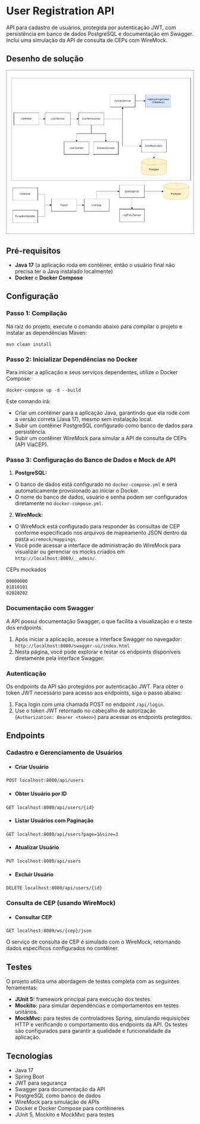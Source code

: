# User Registration API

API para cadastro de usuários, protegida por autenticação JWT, com persistência em banco de dados PostgreSQL e documentação em Swagger. Inclui uma simulação da API de consulta de CEPs com WireMock.

## Desenho de solução

![](./docs/arquitetura.png)

## Pré-requisitos

* **Java 17** (a aplicação roda em contêiner, então o usuário final não precisa ter o Java instalado localmente)
* **Docker** e **Docker Compose**

## Configuração

### Passo 1: Compilação

Na raiz do projeto, execute o comando abaixo para compilar o projeto e instalar as dependências Maven:

````
mvn clean install
````

### Passo 2: Inicializar Dependências no Docker

Para iniciar a aplicação e seus serviços dependentes, utilize o Docker Compose:

````
docker-compose up -d --build
````
Este comando irá:

* Criar um contêiner para a aplicação Java, garantindo que ela rode com a versão correta (Java 17), mesmo sem instalação local.
* Subir um contêiner PostgreSQL configurado como banco de dados para persistência.
* Subir um contêiner WireMock para simular a API de consulta de CEPs (API ViaCEP).

### Passo 3: Configuração do Banco de Dados e Mock de API

1. **PostgreSQL:**
* O banco de dados está configurado no ```docker-compose.yml``` e será automaticamente provisionado ao iniciar o Docker.
* O nome do banco de dados, usuário e senha podem ser configurados diretamente no ```docker-compose.yml```.

2. **WireMock:**
* O WireMock está configurado para responder às consultas de CEP conforme especificado nos arquivos de mapeamento JSON dentro da pasta ```wiremock/mappings```.
* Você pode acessar a interface de administração do WireMock para visualizar ou gerenciar os mocks criados em ```http://localhost:8089/__admin/```.

CEPs mockados
````
00000000
01010101
02020202
````

### Documentação com Swagger

A API possui documentação Swagger, o que facilita a visualização e o teste dos endpoints.

1. Após iniciar a aplicação, acesse a interface Swagger no navegador:
```http://localhost:8080/swagger-ui/index.html```
2. Nesta página, você pode explorar e testar os endpoints disponíveis diretamente pela interface Swagger.

### Autenticação

Os endpoints da API são protegidos por autenticação JWT. Para obter o token JWT necessário para acesso aos endpoints, siga o passo abaixo:

1. Faça login com uma chamada POST no endpoint ```/api/login```.
2. Use o token JWT retornado no cabeçalho de autorização (```Authorization: Bearer <token>```) para acessar os endpoints protegidos.

## Endpoints

### Cadastro e Gerenciamento de Usuários
* #### Criar Usuário
```POST localhost:8080/api/users```

* #### Obter Usuário por ID
```GET localhost:8080/api/users/{id}```

* #### Listar Usuários com Paginação
```GET localhost:8080/api/users?page=1&size=3```

* #### Atualizar Usuário
```PUT localhost:8080/api/users```

* #### Excluir Usuário
```DELETE localhost:8080/api/users/{id}```

### Consulta de CEP (usando WireMock)
* #### Consultar CEP
```GET localhost:8089/ws/{cep}/json```

O serviço de consulta de CEP é simulado com o WireMock, retornando dados específicos configurados no contêiner.

## Testes
O projeto utiliza uma abordagem de testes completa com as seguintes ferramentas:

* **JUnit 5:** framework principal para execução dos testes.
* **Mockito:** para simular dependências e comportamentos em testes unitários.
* **MockMvc:** para testes de controladores Spring, simulando requisições HTTP e verificando o comportamento dos endpoints da API.
Os testes são configurados para garantir a qualidade e funcionalidade da aplicação.

## Tecnologias
* Java 17
* Spring Boot
* JWT para segurança
* Swagger para documentação da API
* PostgreSQL como banco de dados
* WireMock para simulação de APIs
* Docker e Docker Compose para contêineres
* JUnit 5, Mockito e MockMvc para testes